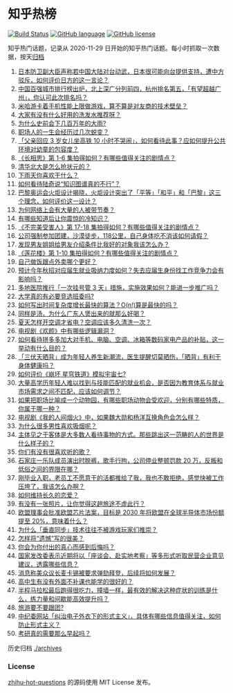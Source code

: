 # 知乎热榜
[![Build Status](https://github.com/ToWeLong/zhihu-hot-questions/workflows/CI/badge.svg)](https://github.com/ToWeLong/zhihu-hot-questions/actions)
[![GitHub language](https://img.shields.io/badge/language-golang-orange.svg)](https://golang.org/)
[![GitHub license](https://img.shields.io/github/license/ToWeLong/zhihu-hot-questions)](https://github.com/ToWeLong/zhihu-hot-questions/blob/main/LICENSE)

知乎热门话题，记录从 2020-11-29 日开始的知乎热门话题。每小时抓取一次数据，按天[归档](./archives)

<!-- BEGIN -->

1. [日本防卫副大臣声称若中国大陆对台动武，日本很可能向台提供支持，遭中方驳斥，如何评价日方的这一言论？](https://www.zhihu.com/question/613884282)
1. [中国百强城市排行榜出炉，北上深广分列前四，杭州排名第五，「有望超越广州」，你认可此次排名吗？](https://www.zhihu.com/question/613885803)
1. [米哈游卡着手机性能上限做游戏，算不算是对友商的技术壁垒？](https://www.zhihu.com/question/609038723)
1. [大家有没有什么好用的洗发水推荐呀？](https://www.zhihu.com/question/500285913)
1. [为什么史前会下几百万年的大雨?](https://www.zhihu.com/question/375319488)
1. [职场人的一生会经历过几次蜕变？](https://www.zhihu.com/question/610266919)
1. [「父亲回应 3 岁女儿坐高铁 10 小时不哭闹」，如何看待此事？应如何提升公共环境对幼童的包容度？](https://www.zhihu.com/question/613828628)
1. [《长相思》第 1-6 集拍得如何？有哪些值得关注的剧情点？](https://www.zhihu.com/question/613897880)
1. [清华北大是怎么抢状元的？](https://www.zhihu.com/question/264982104)
1. [下雨天你喜欢干什么？](https://www.zhihu.com/question/611208502)
1. [如何看待陆奇说“知识图谱真的不行”？](https://www.zhihu.com/question/606286309)
1. [巴黎奥运会火炬设计揭晓，火炬设计突出了「平等」「和平」和「巴黎」这三个理念，如何评价这一设计？](https://www.zhihu.com/question/613887036)
1. [为何网络上会有大量的人被带节奏？](https://www.zhihu.com/question/578763139)
1. [有哪些知道后让你震惊的冷知识？](https://www.zhihu.com/question/38411883)
1. [《不完美受害人》第 17-18 集拍得如何？有哪些值得关注的剧情点？](https://www.zhihu.com/question/613920275)
1. [公司强制参加团建，沙漠徒步，118公里，自己身体吃不消该如何请假？](https://www.zhihu.com/question/446506135)
1. [发现男友姐姐给男友介绍条件比我好的对象我该怎么办？](https://www.zhihu.com/question/613541843)
1. [《莲花楼》第 1-10 集拍得如何？有哪些值得关注的剧情点？](https://www.zhihu.com/question/613744715)
1. [自己做饭跟点外卖哪个更好？](https://www.zhihu.com/question/612472866)
1. [预计今年秋招对应届生就业吸纳力度如何？失去应届生身份找工作竞争力会有影响吗？](https://www.zhihu.com/question/613687034)
1. [多地医院推行「一次挂号管 3 天」措施，实施效果如何？能进一步推广吗？](https://www.zhihu.com/question/613865577)
1. [大学真的有必要竞选班委吗?](https://www.zhihu.com/question/612398136)
1. [如何写出时间复杂度增长最快的算法？O(n!)算是最快的吗？](https://www.zhihu.com/question/613607483)
1. [同样是汤，为什么广东人煲出来的就那么好喝？](https://www.zhihu.com/question/333382086)
1. [夏天怎样开空调才省电？空调应该多久清洗一次？](https://www.zhihu.com/question/613777174)
1. [电视剧《欢颜》中有哪些逻辑漏洞？](https://www.zhihu.com/question/612493991)
1. [如何看待拼多多加大对手机、电脑、空调、冰箱等数码家电产品的补贴，这一举动有什么目的？](https://www.zhihu.com/question/613683368)
1. [「三伏天晒背」成为年轻人养生新潮流，医生提醒切莫晒伤，「晒背」有利于身体健康吗？](https://www.zhihu.com/question/611699879)
1. [如何评价《崩坏 星穹铁道》模拟宇宙七?](https://www.zhihu.com/question/612959618)
1. [大量高学历年轻人难以找到与技能匹配的就业机会，是否因为教育体系与就业市场需求之间不匹配，应该如何调节？](https://www.zhihu.com/question/613850315)
1. [如果把职场比喻成一个动物园，有哪些职场动物会受欢迎，分别有哪些特质，你属于哪一种？](https://www.zhihu.com/question/613712419)
1. [电视剧《我的人间烟火》中，如果魏大勋和杨洋互换角色会怎么样？](https://www.zhihu.com/question/613445162)
1. [为什么很多男性喜欢吸烟呢？](https://www.zhihu.com/question/323007108)
1. [主体见之于客体是大多数人看待事物的方式。那些跳出这一范畴的人的世界是什么样子的？](https://www.zhihu.com/question/611312766)
1. [你们有没有很喜欢听的歌？](https://www.zhihu.com/question/613703943)
1. [石家庄一乐队成员演出时脱裤，歌手行拘，公司停业整顿罚款 20 万，反叛和低俗之间的界限在哪？](https://www.zhihu.com/question/613833270)
1. [刚毕业入职，老员工不愿意干的活都推给了我，我也不敢拒绝，感觉快被工作压垮了，我该怎么办啊？](https://www.zhihu.com/question/612078640)
1. [如何维持长久的恋爱？](https://www.zhihu.com/question/311967156)
1. [有没有一张照片，让你觉得这趟旅途不虚此行？](https://www.zhihu.com/question/613264320)
1. [欧盟理事会批准欧盟芯片法案，目标是 2030 年将欧盟在全球半导体市场份额提至 20%，意味着什么？](https://www.zhihu.com/question/613892980)
1. [为什么「垂直同步」技术往往不被游戏玩家们推崇？](https://www.zhihu.com/question/49764664)
1. [怎样将“遗憾”写的很美？](https://www.zhihu.com/question/600012746)
1. [你会为你付出的真心而感到后悔吗？](https://www.zhihu.com/question/604546584)
1. [国家发改委表示近期将以「座谈会、赴实地考察」等多形式听取民营企业意见建议，透露哪些信息？](https://www.zhihu.com/question/613857586)
1. [消息称美众议长麦卡锡被要求弹劾拜登，后续将如何发展？](https://www.zhihu.com/question/613863494)
1. [高中生有没有外面不补课也能学的很好的？](https://www.zhihu.com/question/609771893)
1. [半程马拉松最后跑得很吃力，撞墙一样，最有效的解决这种症状的训练是什么，练力量和间歇能高效提升吗？](https://www.zhihu.com/question/409603089)
1. [旅游要不要跟团?](https://www.zhihu.com/question/609118090)
1. [中纪委网站「纠治电子外衣下的形式主义」，具体有哪些信息值得关注，如何防止形式主义？](https://www.zhihu.com/question/613662797)
1. [考研真的需要那么早起吗？](https://www.zhihu.com/question/453051286)

<!-- END -->

历史归档 [./archives](./archives)


### License
[zhihu-hot-questions](https://github.com/towelong/zhihu-hot-questions) 的源码使用 MIT License 发布。